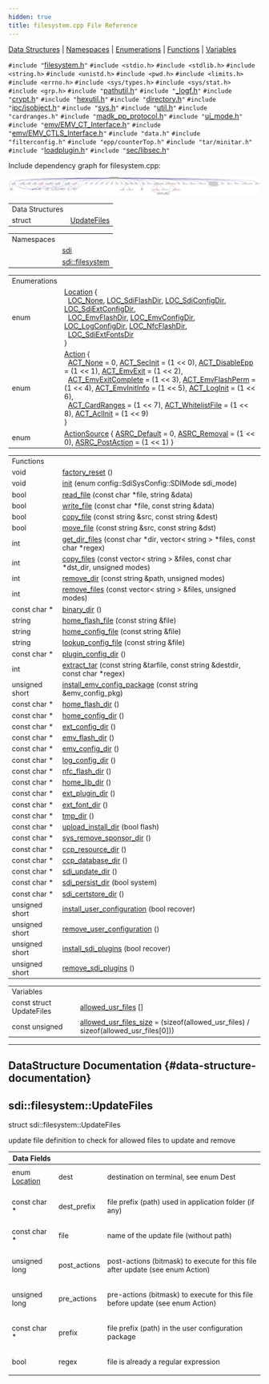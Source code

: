 ```yaml
---
hidden: true
title: filesystem.cpp File Reference
---
```


[Data Structures](#nested-classes) \| [Namespaces](#namespaces) \| [Enumerations](#enum-members) \| [Functions](#func-members) \| [Variables](#var-members)

`#include "`<a href="filesystem_8h_source.md">filesystem.h</a>`"`
`#include <stdio.h>`
`#include <stdlib.h>`
`#include <string.h>`
`#include <unistd.h>`
`#include <pwd.h>`
`#include <limits.h>`
`#include <errno.h>`
`#include <sys/types.h>`
`#include <sys/stat.h>`
`#include <grp.h>`
`#include "`<a href="pathutil_8h_source.md">pathutil.h</a>`"`
`#include "`<a href="__logf_8h_source.md">_logf.h</a>`"`
`#include "`<a href="crypt_8h_source.md">crypt.h</a>`"`
`#include "`<a href="sdi_2src_2hexutil_8h_source.md">hexutil.h</a>`"`
`#include "`<a href="directory_8h_source.md">directory.h</a>`"`
`#include "`<a href="ipc_2src_2ipc_2jsobject_8h_source.md">ipc/jsobject.h</a>`"`
`#include "`<a href="sys_8h_source.md">sys.h</a>`"`
`#include "`<a href="sdi_2src_2util_8h_source.md">util.h</a>`"`
`#include "cardranges.h"`
`#include "`<a href="madk__pp__protocol_8h_source.md">madk_pp_protocol.h</a>`"`
`#include "`<a href="ui__mode_8h_source.md">ui_mode.h</a>`"`
`#include "`<a href="_e_m_v___c_t___interface_8h_source.md">emv/EMV_CT_Interface.h</a>`"`
`#include "`<a href="_e_m_v___c_t_l_s___interface_8h_source.md">emv/EMV_CTLS_Interface.h</a>`"`
`#include "data.h"`
`#include "filterconfig.h"`
`#include "epp/counterTop.h"`
`#include "tar/minitar.h"`
`#include "`<a href="loadplugin_8h_source.md">loadplugin.h</a>`"`
`#include "`<a href="libsec_8h_source.md">sec/libsec.h</a>`"`

Include dependency graph for filesystem.cpp:

![](filesystem_8cpp__incl.png)

|  |  |
|----|----|
| Data Structures |  |
| struct   | <a href="namespacesdi_1_1filesystem.md#structsdi_1_1filesystem_1_1_update_files">UpdateFiles</a> |

|  |  |
|----|----|
| Namespaces |  |
|   | <a href="namespacesdi.md">sdi</a> |
|   | <a href="namespacesdi_1_1filesystem.md">sdi::filesystem</a> |

|  |  |
|----|----|
| Enumerations |  |
| enum   | <a href="namespacesdi_1_1filesystem.md#aecaf6a9545fa815deb4b8e64e144ce43">Location</a> {<br/>  <a href="namespacesdi_1_1filesystem.md#aecaf6a9545fa815deb4b8e64e144ce43a3b40dfe58ff7a5a338c90da1545ec573">LOC_None</a>, <a href="namespacesdi_1_1filesystem.md#aecaf6a9545fa815deb4b8e64e144ce43a878e84fff242aa27fa3ec07e9df71ea0">LOC_SdiFlashDir</a>, <a href="namespacesdi_1_1filesystem.md#aecaf6a9545fa815deb4b8e64e144ce43aec2d78a615b70e9f406ed59e7e089137">LOC_SdiConfigDir</a>, <a href="namespacesdi_1_1filesystem.md#aecaf6a9545fa815deb4b8e64e144ce43ab7bebc1fd312b79d4400b0bd715d837c">LOC_SdiExtConfigDir</a>,<br/>  <a href="namespacesdi_1_1filesystem.md#aecaf6a9545fa815deb4b8e64e144ce43a2adeec59d3dfd549c01ce9105dce5f5b">LOC_EmvFlashDir</a>, <a href="namespacesdi_1_1filesystem.md#aecaf6a9545fa815deb4b8e64e144ce43aa652c98e536a9dd60108b492c7d56501">LOC_EmvConfigDir</a>, <a href="namespacesdi_1_1filesystem.md#aecaf6a9545fa815deb4b8e64e144ce43a28744a191aee5516275e3a88c20a0851">LOC_LogConfigDir</a>, <a href="namespacesdi_1_1filesystem.md#aecaf6a9545fa815deb4b8e64e144ce43a836a3a9c2556f7f29455d5fc7a9cf19c">LOC_NfcFlashDir</a>,<br/>  <a href="namespacesdi_1_1filesystem.md#aecaf6a9545fa815deb4b8e64e144ce43acfc7b9731795d36feedccae005c07052">LOC_SdiExtFontsDir</a><br/>} |
| enum   | <a href="namespacesdi_1_1filesystem.md#a8bb1ef53467e4f61410d12822d922498">Action</a> {<br/>  <a href="namespacesdi_1_1filesystem.md#a8bb1ef53467e4f61410d12822d922498a56fb111b33a737bdddf89dd9568687df">ACT_None</a> = 0, <a href="namespacesdi_1_1filesystem.md#a8bb1ef53467e4f61410d12822d922498a3938f7524a0b71efd9adfd59a5f35f83">ACT_SecInit</a> = (1 \<\< 0), <a href="namespacesdi_1_1filesystem.md#a8bb1ef53467e4f61410d12822d922498aae9ce02546bfc5b212048612e81b0825">ACT_DisableEpp</a> = (1 \<\< 1), <a href="namespacesdi_1_1filesystem.md#a8bb1ef53467e4f61410d12822d922498a531ff0d0f64adc3d9a04d15f268488da">ACT_EmvExit</a> = (1 \<\< 2),<br/>  <a href="namespacesdi_1_1filesystem.md#a8bb1ef53467e4f61410d12822d922498a1a0540a4bf370403942cf6c61cbf5a3c">ACT_EmvExitComplete</a> = (1 \<\< 3), <a href="namespacesdi_1_1filesystem.md#a8bb1ef53467e4f61410d12822d922498af5c01ad9c75206913bc3a8494842e468">ACT_EmvFlashPerm</a> = (1 \<\< 4), <a href="namespacesdi_1_1filesystem.md#a8bb1ef53467e4f61410d12822d922498ae62045a4320284f9bc06396b757bf777">ACT_EmvInitInfo</a> = (1 \<\< 5), <a href="namespacesdi_1_1filesystem.md#a8bb1ef53467e4f61410d12822d922498a3e449095c7a30b5021d4675cde6d19c3">ACT_LogInit</a> = (1 \<\< 6),<br/>  <a href="namespacesdi_1_1filesystem.md#a8bb1ef53467e4f61410d12822d922498aeb9762197fdaecdeb2b76f59609636a5">ACT_CardRanges</a> = (1 \<\< 7), <a href="namespacesdi_1_1filesystem.md#a8bb1ef53467e4f61410d12822d922498ab4b30277a00cda99b05dac98fe652c2f">ACT_WhitelistFile</a> = (1 \<\< 8), <a href="namespacesdi_1_1filesystem.md#a8bb1ef53467e4f61410d12822d922498a3b94499f650fd93b67a6d89f1420bcae">ACT_AclInit</a> = (1 \<\< 9)<br/>} |
| enum   | <a href="namespacesdi_1_1filesystem.md#a69f0011e8e844cb97a3507c1da3aa656">ActionSource</a> { <a href="namespacesdi_1_1filesystem.md#a69f0011e8e844cb97a3507c1da3aa656a741d7fd60e2d656f4d4b71f9a29e79df">ASRC_Default</a> = 0, <a href="namespacesdi_1_1filesystem.md#a69f0011e8e844cb97a3507c1da3aa656a49f1485000653c3415ca12d3b95637c5">ASRC_Removal</a> = (1 \<\< 0), <a href="namespacesdi_1_1filesystem.md#a69f0011e8e844cb97a3507c1da3aa656a3c65ad6d8cd1e0a6bcd6852569b3b0d9">ASRC_PostAction</a> = (1 \<\< 1) } |

|  |  |
|----|----|
| Functions |  |
| void  | <a href="namespacesdi_1_1filesystem.md#a12545d574e9182af24a177d1cf453c0c">factory_reset</a> () |
| void  | <a href="namespacesdi_1_1filesystem.md#a43918d493a7f56eef174f3c9a82a8e20">init</a> (enum config::SdiSysConfig::SDIMode sdi_mode) |
| bool  | <a href="namespacesdi_1_1filesystem.md#a141d15606acd013831d2e4ead7765ab5">read_file</a> (const char \*file, string &data) |
| bool  | <a href="namespacesdi_1_1filesystem.md#a3a27a49de579060fada2de1f1fcb72c5">write_file</a> (const char \*file, const string &data) |
| bool  | <a href="namespacesdi_1_1filesystem.md#a738972c314285885ecc6cbf7a864339a">copy_file</a> (const string &src, const string &dest) |
| bool  | <a href="namespacesdi_1_1filesystem.md#a5dd1f08cec548612d55ff24e08ae4dcd">move_file</a> (const string &src, const string &dst) |
| int  | <a href="namespacesdi_1_1filesystem.md#a1f6ec3c997cecac6418ae2cbe35b92d0">get_dir_files</a> (const char \*dir, vector\< string \> \*files, const char \*regex) |
| int  | <a href="namespacesdi_1_1filesystem.md#a8f5d2647f4272f5b555144ad2c9f5239">copy_files</a> (const vector\< string \> &files, const char \*dst_dir, unsigned modes) |
| int  | <a href="namespacesdi_1_1filesystem.md#a8241068dfa57d30c7be7a289815533bf">remove_dir</a> (const string &path, unsigned modes) |
| int  | <a href="namespacesdi_1_1filesystem.md#a95279759f98284266e220092cbb51508">remove_files</a> (const vector\< string \> &files, unsigned modes) |
| const char \*  | <a href="namespacesdi_1_1filesystem.md#a52dd354a0640fd070653611d6de4722b">binary_dir</a> () |
| string  | <a href="namespacesdi_1_1filesystem.md#aabc728c4e4c0574111826ca732390cca">home_flash_file</a> (const string &file) |
| string  | <a href="namespacesdi_1_1filesystem.md#adebb7050fa15bdc4361a3d24f2c6e2f3">home_config_file</a> (const string &file) |
| string  | <a href="namespacesdi_1_1filesystem.md#aae28890912feff7f83d3af43e35b986c">lookup_config_file</a> (const string &file) |
| const char \*  | <a href="namespacesdi_1_1filesystem.md#a383b7331d5268ea154c61f4ff4eb6ab8">plugin_config_dir</a> () |
| int  | <a href="namespacesdi_1_1filesystem.md#a71438e4a73e8ac1cecae82089cd9dded">extract_tar</a> (const string &tarfile, const string &destdir, const char \*regex) |
| unsigned short  | <a href="namespacesdi_1_1filesystem.md#a7412f8e8dc1ea4a649358a45031df492">install_emv_config_package</a> (const string &emv_config_pkg) |
| const char \*  | <a href="namespacesdi_1_1filesystem.md#a0de1824701ee8494b54c3c97cb17039b">home_flash_dir</a> () |
| const char \*  | <a href="namespacesdi_1_1filesystem.md#a1eee0f47abbf3108854b4178e194ba45">home_config_dir</a> () |
| const char \*  | <a href="namespacesdi_1_1filesystem.md#a1518fc71a30bfab59f82fc1a2726c627">ext_config_dir</a> () |
| const char \*  | <a href="namespacesdi_1_1filesystem.md#a817ffa0e3dd4d66ee5a1717aac4c94b8">emv_flash_dir</a> () |
| const char \*  | <a href="namespacesdi_1_1filesystem.md#a65ac0c4801674fbc1832569c7f34457d">emv_config_dir</a> () |
| const char \*  | <a href="namespacesdi_1_1filesystem.md#a1ba2e0d2621785a746e8a2bc2b85bfab">log_config_dir</a> () |
| const char \*  | <a href="namespacesdi_1_1filesystem.md#a3eb6af6e0de2e982c40979a8282da21b">nfc_flash_dir</a> () |
| const char \*  | <a href="namespacesdi_1_1filesystem.md#a98b1808447b0f9e7848b35156a4c7cc9">home_lib_dir</a> () |
| const char \*  | <a href="namespacesdi_1_1filesystem.md#ae7f61379f5979fbb09444be76ab12a1f">ext_plugin_dir</a> () |
| const char \*  | <a href="namespacesdi_1_1filesystem.md#a01f85298159181054db31598024a039e">ext_font_dir</a> () |
| const char \*  | <a href="namespacesdi_1_1filesystem.md#a9bc32456ce574dce7e0dbee9f49ed5cd">tmp_dir</a> () |
| const char \*  | <a href="namespacesdi_1_1filesystem.md#a34a571792ddd1cbbe291af193597d9a0">upload_install_dir</a> (bool flash) |
| const char \*  | <a href="namespacesdi_1_1filesystem.md#a6c67d203b4323cce1f3c274d3f2827ee">sys_remove_sponsor_dir</a> () |
| const char \*  | <a href="namespacesdi_1_1filesystem.md#ac4b7a1244864c6c42d667f71e517c129">ccp_resource_dir</a> () |
| const char \*  | <a href="namespacesdi_1_1filesystem.md#a8705c6880d517d88098ddd7aa1e3716d">ccp_database_dir</a> () |
| const char \*  | <a href="namespacesdi_1_1filesystem.md#a62f821b6937b4f380d3e22cde31d2920">sdi_update_dir</a> () |
| const char \*  | <a href="namespacesdi_1_1filesystem.md#aeddca685a1e934168171cfef8ef8697e">sdi_persist_dir</a> (bool system) |
| const char \*  | <a href="namespacesdi_1_1filesystem.md#abfa13da98e3a50c8c79f55671a6c71be">sdi_certstore_dir</a> () |
| unsigned short  | <a href="namespacesdi_1_1filesystem.md#ad41174b98a363bf48bbcfc62984939ef">install_user_configuration</a> (bool recover) |
| unsigned short  | <a href="namespacesdi_1_1filesystem.md#abfc178565b6c9e326831f7ef51646744">remove_user_configuration</a> () |
| unsigned short  | <a href="namespacesdi_1_1filesystem.md#af65203b969499e2d36e34c08172a9f30">install_sdi_plugins</a> (bool recover) |
| unsigned short  | <a href="namespacesdi_1_1filesystem.md#ac42ad54eda4b15aa9d9f2d7bda4a55a5">remove_sdi_plugins</a> () |

|  |  |
|----|----|
| Variables |  |
| const struct UpdateFiles  | <a href="namespacesdi_1_1filesystem.md#af64ea9fc2f13d8f3be606630ef0436cd">allowed_usr_files</a> \[\] |
| const unsigned  | <a href="namespacesdi_1_1filesystem.md#a8ab079877b3d40867b387ea29bf1db93">allowed_usr_files_size</a> = (sizeof(allowed_usr_files) / sizeof(allowed_usr_files\[0\])) |

------------------------------------------------------------------------

## DataStructure Documentation {#data-structure-documentation}

## sdi::filesystem::UpdateFiles <a href="#structsdi_1_1filesystem_1_1_update_files" id="structsdi_1_1filesystem_1_1_update_files"></a>

<p>struct sdi::filesystem::UpdateFiles</p>

update file definition to check for allowed files to update and remove

| Data Fields |  |  |
|----|----|----|
| enum <a href="namespacesdi_1_1filesystem.md#aecaf6a9545fa815deb4b8e64e144ce43">Location</a> | dest | <p>destination on terminal, see enum Dest</p> |
| const char \* | dest_prefix | <p>file prefix (path) used in application folder (if any)</p> |
| const char \* | file | <p>name of the update file (without path)</p> |
| unsigned long | post_actions | <p>post-actions (bitmask) to execute for this file after update (see enum Action)</p> |
| unsigned long | pre_actions | <p>pre-actions (bitmask) to execute for this file before update (see enum Action)</p> |
| const char \* | prefix | <p>file prefix (path) in the user configuration package</p> |
| bool | regex | <p>file is already a regular expression</p> |
